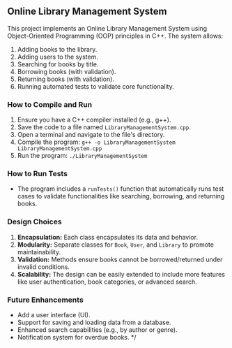 Online Library Management System
--------------------------------
This project implements an Online Library Management System using Object-Oriented Programming (OOP) principles in C++. The system allows:

1. Adding books to the library.
2. Adding users to the system.
3. Searching for books by title.
4. Borrowing books (with validation).
5. Returning books (with validation).
6. Running automated tests to validate core functionality.

### How to Compile and Run
1. Ensure you have a C++ compiler installed (e.g., g++).
2. Save the code to a file named `LibraryManagementSystem.cpp`.
3. Open a terminal and navigate to the file's directory.
4. Compile the program: `g++ -o LibraryManagementSystem LibraryManagementSystem.cpp`
5. Run the program: `./LibraryManagementSystem`

### How to Run Tests
- The program includes a `runTests()` function that automatically runs test cases to validate functionalities like searching, borrowing, and returning books.

### Design Choices
1. **Encapsulation:** Each class encapsulates its data and behavior.
2. **Modularity:** Separate classes for `Book`, `User`, and `Library` to promote maintainability.
3. **Validation:** Methods ensure books cannot be borrowed/returned under invalid conditions.
4. **Scalability:** The design can be easily extended to include more features like user authentication, book categories, or advanced search.

### Future Enhancements
- Add a user interface (UI).
- Support for saving and loading data from a database.
- Enhanced search capabilities (e.g., by author or genre).
- Notification system for overdue books.
*/
